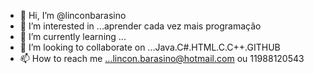 - 👋 Hi, I’m @linconbarasino
- 👀 I’m interested in ...aprender cada vez mais programação 
- 🌱 I’m currently learning ...
- 💞️ I’m looking to collaborate on ...Java.C#.HTML.C.C++.GITHUB 
- 📫 How to reach me ...lincon.barasino@hotmail.com ou 11988120543

<!---
linconbarasino/linconbarasino is a ✨ special ✨ repository because its `README.md` (this file) appears on your GitHub profile.
You can click the Preview link to take a look at your changes.
--->

